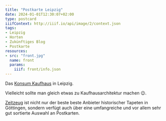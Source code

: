 ```yaml
---
title: "Postkarte Leipzig"
date: 2024-01-01T12:30:07+02:00
type: postcard
iiifContext: http://iiif.io/api/image/2/context.json
tags:
- Leipzig
- Horten
- Zukünftiges Blog
- Postkarte
resources:
- src: "front.jpg"
  name: front
  params:
    iiif: front/info.json
---
```


Das [Konsum Kaufhaus](https://de.wikipedia.org/wiki/Blechb%C3%BCchse_(Leipzig)) in Leipzig.

Vielleicht sollte man gleich etwas zu Kaufhausarchitektur machen 😉.

<div class="source"><a href="http://zeitzeug.de/">Zeitzeug</a> ist nicht nur der beste beste Anbieter historischer Tapeten in Göttingen, sondern verfügt auch über eine umfangreiche und vor allem sehr gut sortierte Auswahl an Postkarten.</div>
